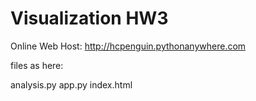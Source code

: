 # Visualization HW3

Online Web Host:
http://hcpenguin.pythonanywhere.com

files as here:

analysis.py
app.py
index.html
